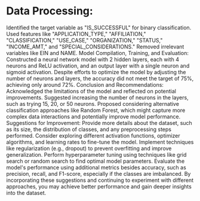 # Data Processing:
Identified the target variable as "IS_SUCCESSFUL" for binary classification.
Used features like "APPLICATION_TYPE," "AFFILIATION," "CLASSIFICATION," "USE_CASE," "ORGANIZATION," "STATUS," "INCOME_AMT," and "SPECIAL_CONSIDERATIONS."
Removed irrelevant variables like EIN and NAME.
Model Compilation, Training, and Evaluation:
Constructed a neural network model with 2 hidden layers, each with 4 neurons and ReLU activation, and an output layer with a single neuron and sigmoid activation.
Despite efforts to optimize the model by adjusting the number of neurons and layers, the accuracy did not meet the target of 75%, achieving only around 72%.
Conclusion and Recommendations:
Acknowledged the limitations of the model and reflected on potential improvements.
Suggested increasing the number of neurons in the layers, such as trying 15, 20, or 50 neurons.
Proposed considering alternative classification approaches like Random Forest, which might capture more complex data interactions and potentially improve model performance.
Suggestions for Improvement:
Provide more details about the dataset, such as its size, the distribution of classes, and any preprocessing steps performed.
Consider exploring different activation functions, optimizer algorithms, and learning rates to fine-tune the model.
Implement techniques like regularization (e.g., dropout) to prevent overfitting and improve generalization.
Perform hyperparameter tuning using techniques like grid search or random search to find optimal model parameters.
Evaluate the model's performance using additional metrics besides accuracy, such as precision, recall, and F1-score, especially if the classes are imbalanced.
By incorporating these suggestions and continuing to experiment with different approaches, you may achieve better performance and gain deeper insights into the dataset.
